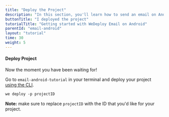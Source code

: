 ```yaml
---
title: "Deploy the Project"
description: "In this section, you'll learn how to send an email on Android using the WeDeploy API Client."
buttonTitle: "I deployed the project"
tutorialTitle: "Getting started with WeDeploy Email on Android"
parentId: "email-android"
layout: "tutorial"
time: 30
weight: 5
---
```


#### Deploy Project

Now the moment you have been waiting for!

Go to `email-android-tutorial` in your terminal and deploy your project [using the CLI](/docs/intro/using-the-command-line/).

```xml
we deploy -p projectID
```

**Note:** make sure to replace `projectID` with the ID that you'd like for your project.
